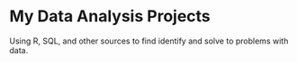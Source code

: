 # My Data Analysis Projects

Using R, SQL, and other sources to find identify and solve to problems with data.

